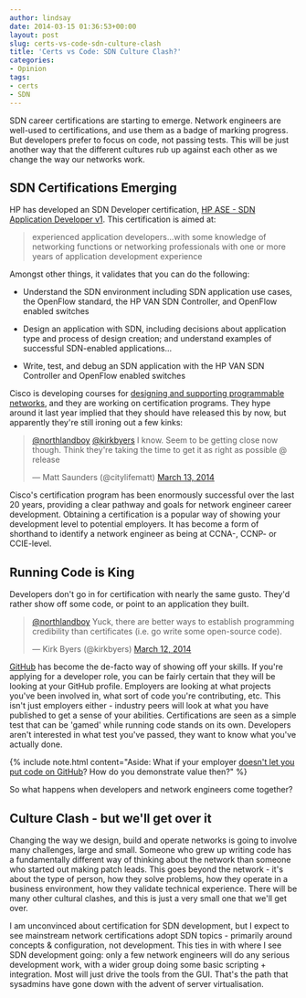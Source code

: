 ```yaml
---
author: lindsay
date: 2014-03-15 01:36:53+00:00
layout: post
slug: certs-vs-code-sdn-culture-clash
title: 'Certs vs Code: SDN Culture Clash?'
categories:
- Opinion
tags:
- certs
- SDN
---
```


SDN career certifications are starting to emerge. Network engineers are well-used to certifications, and use them as a badge of marking progress. But developers prefer to focus on code, not passing tests. This will be just another way that the different cultures rub up against each other as we change the way our networks work.


## SDN Certifications Emerging


HP has developed an SDN Developer certification, [HP ASE - SDN Application Developer v1](http://h10120.www1.hp.com/expertone/data_card/HP_ASE_SDN_Application_Developer_V1.html). This certification is aimed at:


> experienced application developers...with some knowledge of networking functions or networking professionals with one or more years of application development experience


Amongst other things, it validates that you can do the following:


  * Understand the SDN environment including SDN application use cases, the OpenFlow standard, the HP VAN SDN Controller, and OpenFlow enabled switches

  * Design an application with SDN, including decisions about application type and process of design creation; and understand examples of successful SDN-enabled applications...

  * Write, test, and debug an SDN application with the HP VAN SDN Controller and OpenFlow enabled switches


Cisco is developing courses for [designing and supporting programmable networks](https://learningnetwork.cisco.com/docs/DOC-22087), and they are working on certification programs. They hype around it last year implied that they should have released this by now, but apparently they're still ironing out a few kinks:

<blockquote class="twitter-tweet" data-lang="en"><p lang="en" dir="ltr"><a href="https://twitter.com/northlandboy">@northlandboy</a> <a href="https://twitter.com/kirkbyers">@kirkbyers</a> I know. Seem to be getting close now though. Think they&#39;re taking the time to get it as right as possible @ release</p>&mdash; Matt Saunders (@citylifematt) <a href="https://twitter.com/citylifematt/status/443899922106945536">March 13, 2014</a></blockquote> <script async src="//platform.twitter.com/widgets.js" charset="utf-8"></script>

Cisco's certification program has been enormously successful over the last 20 years, providing a clear pathway and goals for network engineer career development. Obtaining a certification is a popular way of showing your development level to potential employers. It has become a form of shorthand to identify a network engineer as being at CCNA-, CCNP- or CCIE-level.


## Running Code is King


Developers don't go in for certification with nearly the same gusto. They'd rather show off some code, or point to an application they built.

<blockquote class="twitter-tweet" data-lang="en"><p lang="en" dir="ltr"><a href="https://twitter.com/northlandboy">@northlandboy</a> Yuck, there are better ways to establish programming credibility than certificates (i.e. go write some open-source code).</p>&mdash; Kirk Byers (@kirkbyers) <a href="https://twitter.com/kirkbyers/status/443879299179769856">March 12, 2014</a></blockquote> <script async src="//platform.twitter.com/widgets.js" charset="utf-8"></script>

[GitHub](http://github.com/) has become the de-facto way of showing off your skills. If you're applying for a developer role, you can be fairly certain that they will be looking at your GitHub profile. Employers are looking at what projects you've been involved in, what sort of code you're contributing, etc. This isn't just employers either - industry peers will look at what you have published to get a sense of your abilities. Certifications are seen as a simple test that can be 'gamed' while running code stands on its own. Developers aren't interested in what test you've passed, they want to know what you've actually done.

{% include note.html content="Aside: What if your employer [doesn't let you put code on GitHub](http://www.theregister.co.uk/2014/01/22/amazon_open_source_investigation/)? How do you demonstrate value then?" %}


So what happens when developers and network engineers come together?


## Culture Clash - but we'll get over it


Changing the way we design, build and operate networks is going to involve many challenges, large and small. Someone who grew up writing code has a fundamentally different way of thinking about the network than someone who started out making patch leads. This goes beyond the network - it's about the type of person, how they solve problems, how they operate in a business environment, how they validate technical experience. There will be many other cultural clashes, and this is just a very small one that we'll get over.

I am unconvinced about certification for SDN development, but I expect to see mainstream network certifications adopt SDN topics - primarily around concepts & configuration, not development. This ties in with where I see SDN development going: only a few network engineers will do any serious development work, with a wider group doing some basic scripting + integration. Most will just drive the tools from the GUI. That's the path that sysadmins have gone down with the advent of server virtualisation.
